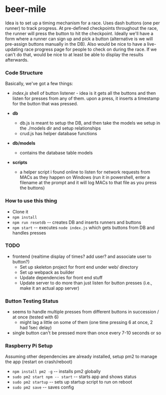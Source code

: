 # beer-mile

Idea is to set up a timing mechanism for a race. Uses dash buttons (one per runner) to track progress. At pre-defined checkpoints throughout the race, the runner will press the button to hit the checkpoint. Ideally we'll have a form where a runner can sign up and pick a button (alternative is we will pre-assign buttons manually in the DB). Also would be nice to have a live-updating race progress page for people to check on during the race. If we can't do that, would be nice to at least be able to display the results afterwards.


### Code Structure
Basically, we've got a few things:

- *index.js*
shell of button listener - idea is it gets all the buttons and then listen for presses from any of them. upon a press, it inserts a timestamp for the button that was pressed.

- **db**
  - db.js is meant to setup the DB, and then take the models we setup in the ./models dir and setup relationships
  - crud.js has helper database functions

- **db/models**
  - contains the database table models

- **scripts**
  - a helper script i found online to listen for network requests from MACs as they happen on Windows (run it in powershell, enter a filename at the prompt and it will log MACs to that file as you press the buttons)

### How to use this thing
- Clone it
- `npm install`
- `npm run resetdb` -- creates DB and inserts runners and buttons
- `npm start` -- executes `node index.js` which gets buttons from DB and handles presses

### TODO
- frontend (realtime display of times? add user? and associate user to button?)
  - Set up skeleton project for front end under web/ directory
  - Set up webpack as builder
  - Update dependencies for front end stuff
  - Update server to do more than just listen for button presses (i.e., make it an actual app server)

### Button Testing Status
- seems to handle multiple presses from different buttons in succession / at once (tested with 6)
  - might lag a little on some of them (one time pressing 6 at once, 2 had 1sec delay)
- single button can't be pressed more than once every 7-10 seconds or so

### Raspberry Pi Setup
Assuming other dependencies are already installed, setup pm2 to manage the app (restart on crash/reboot)
- `npm install pm2 -g` -- installs pm2 globally
- `sudo pm2 start npm -- start` -- starts app and shows status
- `sudo pm2 startup` -- sets up startup script to run on reboot
- `sudo pm2 save` -- saves config
